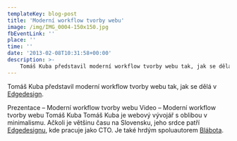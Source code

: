 ```yaml
---
templateKey: blog-post
title: 'Moderní workflow tvorby webu'
image: /img/IMG_0004-150x150.jpg
fbEventLink: ''
place: ''
time: ''
date: '2013-02-08T10:31:58+00:00'
description: >-
    Tomáš Kuba představil moderní workflow tvorby webu tak, jak se dělá v Edgedesign.Prezentace – Moderní workflow tvorby webuVideo – Moderní workflow tvorby webuTomáš KubaTomáš Kuba je webo...
---
```

Tomáš Kuba představil moderní workflow tvorby webu tak, jak se dělá v [Edgedesign](http://www.edgedesign.cz "Edgedesign").

Prezentace – Moderní workflow tvorby webu Video – Moderní workflow tvorby webu [](http://ctvrtkon.cz/prezentace-z-pateho-ctvrtkonu-bezpecnostni-utoky-na-webove-aplikace-michal-spacek/img_0004/)Tomáš Kuba Tomáš Kuba je webový vývojář s oblibou v minimalismu. Ačkoli je většinu času na Slovensku, jeho srdce patří [Edgedesignu](http://edgedesign.cz "Edgedesign.cz"), kde pracuje jako CTO. Je také hrdým spoluautorem [Blábota](http://blabot.net "Blábot - České lorem ipsum").